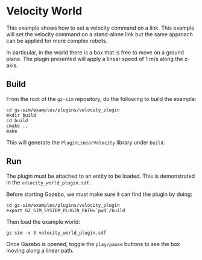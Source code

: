 # Velocity World

This example shows how to set a velocity command on a link. 
This example will set the velocity command on a stand-alone link but the same approach can be applied for more complex robots.

In particular, in the world there is a box that is free to move on a ground plane. 
The plugin presented will apply a linear speed of 1 m/s along the x-axis.

## Build

From the root of the `gz-sim` repository, do the following to build the example:

~~~
cd gz-sim/examples/plugins/velocity_plugin
mkdir build
cd build
cmake ..
make
~~~

This will generate the `PluginLinearVelocity` library under `build`.

## Run

The plugin must be attached to an entity to be loaded.
This is demonstrated in the `velocity_world_plugin.sdf`.

Before starting Gazebo, we must make sure it can find the plugin by doing:

~~~
cd gz-sim/examples/plugins/velocity_plugin
export GZ_SIM_SYSTEM_PLUGIN_PATH=`pwd`/build
~~~

Then load the example world:

    gz sim -v 3 velocity_world_plugin.sdf

Once Gazebo is opened, toggle the `play/pause` buttons to see the box moving along a linear path.
